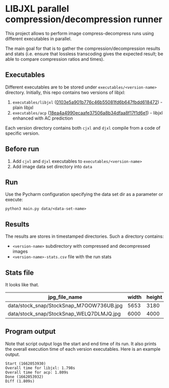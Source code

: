 # LIBJXL parallel compression/decompression runner

This project allows to perform image compress-decompress runs using different executables in parallel.

The main goal for that is to gather the compression/decompression results and stats
(i.e. ensure that lossless transcoding gives the expected result; be able to compare compression ratios and times).

## Executables

Different executables are to be stored under `executables/<version-name>` directory.
Initially, this repo contains two versions of libjxl:
1. `executables/libjxl` ([0103e5a901b776c46b55081fd6b647fbdd618472](https://github.com/libjxl/libjxl/tree/0103e5a901b776c46b55081fd6b647fbdd618472)) - plain libjxl
2. `executables/acp` ([18ea4a4990ecaafe37506a8b34dfaa8f17f1d6e1](https://github.com/mkondratek/libjxl-ac-prediction/tree/18ea4a4990ecaafe37506a8b34dfaa8f17f1d6e1)) - libjxl enhanced with AC prediction 

Each version directory contains both `cjxl` and `djxl` compile from a code of specific version.

## Before run

1. Add `cjxl` and `djxl` executables to `executables/<version-name>`
2. Add image data set directory into `data`

## Run

Use the Pycharm configuration specifying the data set dir as a parameter or execute:
```shell
python3 main.py data/<data-set-name>
```

## Results
The results are stores in timestamped directories.
Such a directory contains:
- `<version-name>` subdirectory with compressed and decompressed images
- `<version-name>-stats.csv` file with the run stats

## Stats file 

It looks like that.

|jpg_file_name                           |width|height|jpg_bytes|jpg_bpp            |jxl_bytes|jxl_bpp            |enc_time           |dec_time          |
|----------------------------------------|-----|------|---------|-------------------|---------|-------------------|-------------------|------------------|
|data/stock_snap/StockSnap_M7OOW736UB.jpg|5653 |3180  |2052294  |0.11416512855087797|1687329  |0.09386283456104456|0.39095234870910645|0.3856770992279053|
|data/stock_snap/StockSnap_WELQ7DLMJQ.jpg|6000 |4000  |21700445 |0.9041852083333334 |17807551 |0.7419812916666667 |0.9308886528015137 |3.791001319885254 |

## Program output 

Note that script output logs the start and end time of its run.
It also prints the overall execution time of each version executables. 
Here is an example output.

```
Start (1662053930)
Overall time for libjxl: 1.798s
Overall time for acp: 1.809s
Done (1662053932)
Diff (1.809s)
```